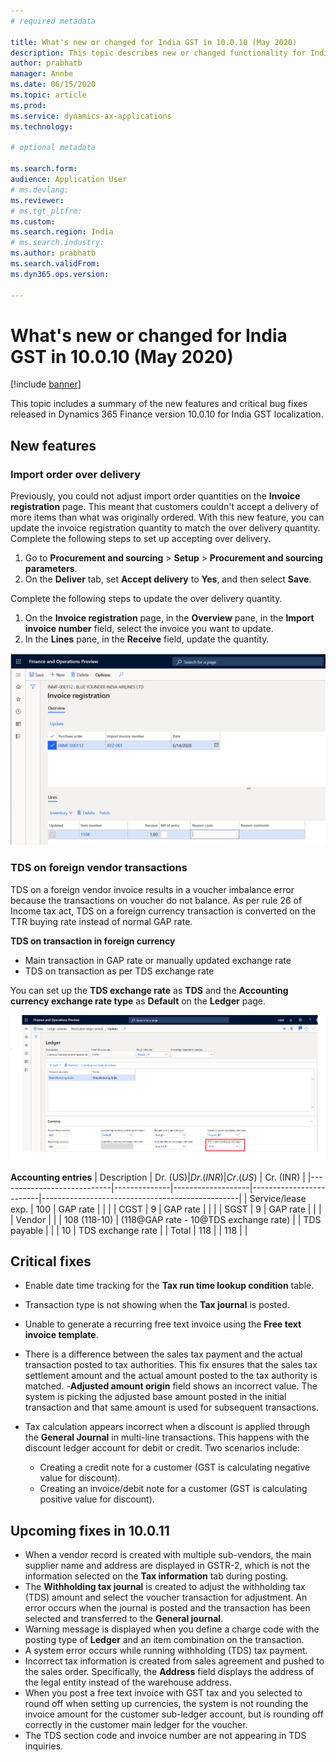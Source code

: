 ```yaml
---
# required metadata

title: What's new or changed for India GST in 10.0.10 (May 2020)
description: This topic describes new or changed functionality for India GST features released in Dynamics 365 Finance version 10.0.10.
author: prabhatb
manager: Annbe
ms.date: 06/15/2020
ms.topic: article
ms.prod: 
ms.service: dynamics-ax-applications
ms.technology: 

# optional metadata

ms.search.form: 
audience: Application User
# ms.devlang: 
ms.reviewer: 
# ms.tgt_pltfrm: 
ms.custom: 
ms.search.region: India
# ms.search.industry: 
ms.author: prabhatb
ms.search.validFrom: 
ms.dyn365.ops.version: 

---
```


# What's new or changed for India GST in 10.0.10 (May 2020) 

[!include [banner](../includes/banner.md)]

This topic includes a summary of the new features and critical bug fixes released in Dynamics 365 Finance version 10.0.10 for India GST localization.

## New features

### Import order over delivery 

Previously, you could not adjust import order quantities on the **Invoice registration** page. This meant that customers couldn't accept a delivery of more items than what was originally ordered. With this new feature, you can update the invoice registration quantity to match the over delivery quantity. Complete the following steps to set up accepting over delivery.

1. Go to **Procurement and sourcing** > **Setup** > **Procurement and sourcing parameters**. 
2. On the **Deliver** tab, set **Accept delivery** to **Yes**, and then select **Save**.

Complete the following steps to update the over delivery quantity.

1. On the **Invoice registration** page, in the **Overview** pane, in the **Import invoice number** field, select the invoice you want to update.
2. In the **Lines** pane, in the **Receive** field, update the quantity.

![Invoice registration page](media/GST-over-delivery-1-10-0-10.PNG )

### TDS on foreign vendor transactions
TDS on a foreign vendor invoice results in a voucher imbalance error because the transactions on voucher do not balance. 
As per rule 26 of Income tax act, TDS on a foreign currency transaction is converted on the TTR buying rate instead of normal GAP rate.

**TDS on transaction in foreign currency**

- Main transaction in GAP rate or manually updated exchange rate 
- TDS on transaction as per TDS exchange rate 

You can set up the **TDS exchange rate** as **TDS** and the **Accounting currency exchange rate type** as **Default** on the **Ledger** page.

![Ledger page, Currency FastTab](media/GST-tds-exchange-rate-2-10-0-10.png )

**Accounting entries**
| Description                | Dr. (US$)     | Dr. (INR)          | Cr. (US$)                | Cr. (INR)                                        |
|----------------------------|--------------|-------------------|-------------------------|-------------------------------------------------|
|     Service/lease exp.    |     100      |     GAP rate      |                         |                                                 |
|     CGST                   |        9     |      GAP rate     |                         |                                                 |
|     SGST                   |        9     |      GAP rate     |                         |                                                 |
|     Vendor                 |              |                   |     108     (118-10)    |     (118@GAP rate - 10@TDS exchange rate)    |
|     TDS payable            |              |                   |     10                  |     TDS exchange rate                           |
|     Total                  |     118      |                   |     118                 |                                                 |

## Critical fixes 

- Enable date time tracking for the **Tax run time lookup condition** table. 
- Transaction type is not showing when the **Tax journal** is posted. 
- Unable to generate a recurring free text invoice using the **Free text invoice template**. 
- There is a difference between the sales tax payment and the actual transaction posted to tax authorities. This fix ensures
  that the sales tax settlement amount and the actual amount posted to the tax authority is matched. 
-**Adjusted amount origin** field shows an incorrect value. The system is picking the adjusted base amount posted in the
   initial transaction and that same amount is used for subsequent transactions. 
-  Tax calculation appears incorrect when a discount is applied through the **General Journal** in multi-line transactions.
   This happens with the discount ledger account for debit or credit. Two scenarios include:

    - Creating a credit note for a customer (GST is calculating negative value for discount).
    - Creating an invoice/debit note for a customer (GST is calculating positive value for discount). 

## Upcoming fixes in 10.0.11 

-	When a vendor record is created with multiple sub-vendors, the main supplier name and address are displayed in GSTR-2,
    which is not the information selected on the **Tax information** tab during posting. 
-	The **Withholding tax journal** is created to adjust the withholding tax (TDS) amount and select the voucher transaction
    for adjustment. An error occurs when the journal is posted and the transaction has been selected and transferred to 
    the **General journal**. 
-	Warning message is displayed when you define a charge code with the posting type of **Ledger** and an item combination
    on the transaction. 
-	A system error occurs while running withholding (TDS) tax payment.
-	Incorrect tax information is created from sales agreement and pushed to the sales order. Specifically, 
    the **Address** field displays the address of the legal entity instead of the warehouse address. 
-	When you post a free text invoice with GST tax and you selected to round off when setting up currencies, the system is
    not rounding the invoice amount for the customer sub-ledger account, but is rounding off correctly in the customer
    main ledger for the voucher.
-	The TDS section code and invoice number are not appearing in TDS inquiries. 
 
